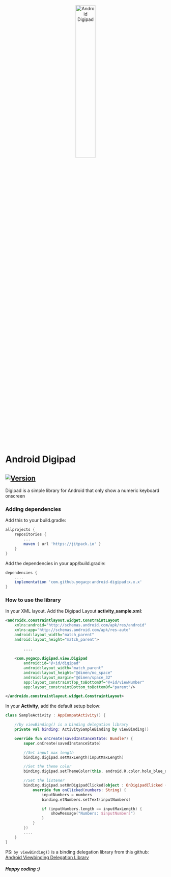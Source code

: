 <p align="center">
<img alt="Android Digipad" src="https://raw.githubusercontent.com/yogacp/android-digipad/f81985354e931959da5d9b6747834d015af1726a/assets/digipad_sample.gif" width="35%" />
</p>

Android Digipad
========================================================
[![Version](https://img.shields.io/badge/version-0.1.0-green)](#) 
----------------------------------------------------------

Digipad is a simple library for Android that only show a numeric keyboard onscreen

### Adding dependencies
Add this to your build.gradle:
```groovy
allprojects {
	repositories {
		...
		maven { url 'https://jitpack.io' }
	}
}
```

Add the dependencies in your app/build.gradle:
```groovy
dependencies {
    ....
    implementation 'com.github.yogacp:android-digipad:x.x.x'
}
```

### How to use the library
In your XML layout. Add the Digipad Layout **activity_sample.xml**:
```xml
<androidx.constraintlayout.widget.ConstraintLayout
    xmlns:android="http://schemas.android.com/apk/res/android"
    xmlns:app="http://schemas.android.com/apk/res-auto"
    android:layout_width="match_parent"
    android:layout_height="match_parent">
    
        ....
        
    <com.yogacp.digipad.view.Digipad
        android:id="@+id/digipad"
        android:layout_width="match_parent"
        android:layout_height="@dimen/no_space"
        android:layout_margin="@dimen/space_32"
        app:layout_constraintTop_toBottomOf="@+id/viewNumber"
        app:layout_constraintBottom_toBottomOf="parent"/>

</androidx.constraintlayout.widget.ConstraintLayout>
```

In your **Activity**, add the default setup below:
```kotlin
class SampleActivity : AppCompatActivity() {

    //by viewBinding() is a binding delegation library
    private val binding: ActivitySampleBinding by viewBinding()

    override fun onCreate(savedInstanceState: Bundle?) {
        super.onCreate(savedInstanceState)

        //Set input max length
        binding.digipad.setMaxLength(inputMaxLength)

        //Set the theme color
        binding.digipad.setThemeColor(this, android.R.color.holo_blue_dark)

        //Set the listener
        binding.digipad.setOnDigipadClicked(object : OnDigipadClicked {
            override fun onClicked(numbers: String) {
                inputNumbers = numbers
                binding.etNumbers.setText(inputNumbers)

                if (inputNumbers.length == inputMaxLength) {
                    showMessage("Numbers: $inputNumbers")
                }
            }
        })
        ....
    }
}
```

PS: `by viewBinding()` is a binding delegation library from this github: <a href="https://github.com/yogacp/android-viewbinding" target="_blank">Android Viewbinding Delegation Library</a>


##### Happy coding :)

